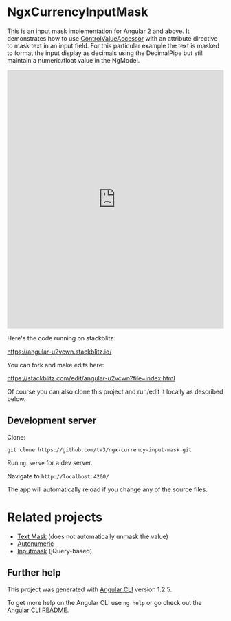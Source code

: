 # NgxCurrencyInputMask

This is an input mask implementation for Angular 2 and above.  It demonstrates how to use
[ControlValueAccessor](https://angular.io/api/forms/ControlValueAccessor) with an
attribute directive to mask text in an input field.  For this particular example the text
is masked to format the input display as decimals using the DecimalPipe but still maintain
a numeric/float value in the NgModel.

<iframe style="width: 100%; height: 600px" src="https://stackblitz.com/edit/angular-u2vcwn?embed=1&file=index.html" frameborder="0" allowfullscren="allowfullscren"></iframe>

Here's the code running on stackblitz:

https://angular-u2vcwn.stackblitz.io/

You can fork and make edits here:

https://stackblitz.com/edit/angular-u2vcwn?file=index.html

Of course you can also clone this project and run/edit it locally as described below.

## Development server

Clone:

`git clone https://github.com/tw3/ngx-currency-input-mask.git`

Run `ng serve` for a dev server.

Navigate to `http://localhost:4200/`

The app will automatically reload if you change any of the source files.

# Related projects

* [Text Mask](https://github.com/text-mask/text-mask) (does not automatically unmask the value)
* [Autonumeric](https://github.com/autoNumeric/autoNumeric)
* [Inputmask](https://github.com/RobinHerbots/Inputmask) (jQuery-based)

## Further help

This project was generated with [Angular CLI](https://github.com/angular/angular-cli) version 1.2.5.

To get more help on the Angular CLI use `ng help` or go check out the [Angular CLI README](https://github.com/angular/angular-cli/blob/master/README.md).

